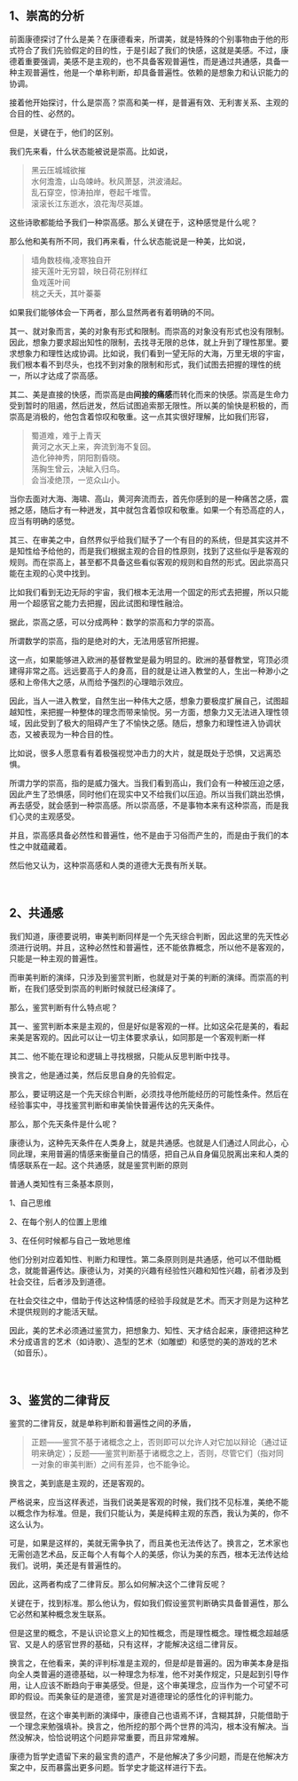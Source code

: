<h2>1、崇高的分析</h2><p data-pid="NXUlqNME">前面康德探讨了什么是美？在康德看来，所谓美，就是特殊的个别事物由于他的形式符合了我们先验假定的目的性，于是引起了我们的快感，这就是美感。不过，康德着重要强调，美感不是主观的，也不具备客观普遍性，而是通过共通感，具备一种主观普遍性，他是一个单称判断，却具备普遍性。依赖的是想象力和认识能力的协调。</p><p data-pid="PE7kGODb">接着他开始探讨，什么是崇高？崇高和美一样，是普遍有效、无利害关系、主观的合目的性、必然的。</p><p data-pid="KKuKhVny">但是，关键在于，他们的区别。</p><p data-pid="WjqTuldU">我们先来看，什么状态能被说是崇高。比如说，</p><blockquote data-pid="yVEUm8Vk">黑云压城城欲摧<br>水何澹澹，山岛竦峙。秋风萧瑟，洪波涌起。<br>乱石穿空，惊涛拍岸，卷起千堆雪。<br>滚滚长江东逝水，浪花淘尽英雄。</blockquote><p data-pid="gfpyBT0N">这些诗歌都能给予我们一种崇高感。那么关键在于，这种感觉是什么呢？</p><p data-pid="WnIngDPW">那么他和美有所不同，我们再来看，什么状态能说是一种美，比如说，</p><blockquote data-pid="C1dW-fUW">墙角数枝梅,凌寒独自开<br>接天莲叶无穷碧，映日荷花别样红<br>鱼戏莲叶间<br>桃之夭夭，其叶蓁蓁</blockquote><p data-pid="xxQspQBM">如果我们能够体会一下两者，那么显然两者有着明确的不同。</p><p data-pid="G--JGKdY">其一、就对象而言，美的对象有形式和限制。而崇高的对象没有形式也没有限制。因此，想象力要求超出知性的限制，去找寻无限的总体，就上升到了理性那里。要求想象力和理性达成协调。比如说，我们看到一望无际的大海，万里无垠的宇宙，我们根本看不到尽头，也找不到对象的限制和形式，我们试图去把握的理性的统一，所以才达成了崇高感。</p><p data-pid="x5ykWYKI">其二、美是直接的快感，而崇高是由<b>间接的痛感</b>而转化而来的快感。崇高是生命力受到暂时的阻遏，然后迸发，然后试图追索那无限性。所以美的愉快是积极的，而崇高是消极的，他包含着惊叹和敬重。这一点其实很好理解，比如我们形容，</p><blockquote data-pid="SQ7I4Cl8">蜀道难，难于上青天<br>黄河之水天上来，奔流到海不复回。<br>造化钟神秀，阴阳割昏晓。<br>荡胸生曾云，决眦入归鸟。<br>会当凌绝顶，一览众山小。</blockquote><p data-pid="Wpa6Vt6h">当你去面对大海、海啸、高山，黄河奔流而去，首先你感到的是一种痛苦之感，震撼之感，随后才有一种迸发，其中就包含着惊叹和敬重。如果一个有恐高症的人，应当有明确的感觉。</p><p data-pid="Z04hvVA1">其三、在审美之中，自然界似乎给我们赋予了一个有目的的系统，但是其实这并不是知性给予给他的，而是我们根据主观的合目的性原则，找到了这些似乎是客观的规则。而在崇高上，甚至都不具备这些看似客观的规则和自然的形式。因此崇高只能在主观的心灵中找到。</p><p data-pid="y2DrGDp9">比如我们看到无边无际的宇宙，我们根本无法用一个固定的形式去把握，所以只能用一个超感官之能力去把握，因此试图和理性融洽。</p><p data-pid="GeLTKMVl">据此，崇高之感，可以分成两种：数学的崇高和力学的崇高。</p><p data-pid="FoUmIUt4">所谓数学的崇高，指的是绝对的大，无法用感官所把握。</p><p data-pid="SLzXnsGd">这一点，如果能够进入欧洲的基督教堂是最为明显的。欧洲的基督教堂，穹顶必须建得非常之高。远远要高于人的身高，目的就是让进入教堂的人，生出一种渺小之感和上帝伟大之感，从而给予强烈的心理暗示效应。</p><p data-pid="5t47C6jH">因此，当人一进入教堂，自然生出一种伟大之感，想象力要极度扩展自己，试图超越知性，来把握一种整体的理念而带来愉悦。另一方面，想象力又无法进入理性领域，因此受到了极大的阻碍产生了不愉快之感。随后，想象力和理性进入协调状态，又被表现为一种合目的性。</p><p data-pid="NT5kaS4P">比如说，很多人愿意看有着极强视觉冲击力的大片，就是既处于恐惧，又远离恐惧。</p><p data-pid="Ql2aMHnv">所谓力学的崇高，指的是威力强大。当我们看到高山，我们会有一种被压迫之感，因此产生了恐惧感，同时他们在现实中又不给我们以压迫。所以当我们跳出恐惧，再去感受，就会感到一种崇高感。所以崇高感，不是事物本来有这种崇高，而是我们心灵的主观感受。</p><p data-pid="sX2lxUzX">并且，崇高感具备必然性和普遍性，他不是由于习俗而产生的，而是由于我们的本性之中就蕴藏着。</p><p data-pid="fTM0B53q">然后他又认为，这种崇高感和人类的道德大无畏有所关联。</p><p><br></p><h2>2、共通感</h2><p data-pid="wIoJi6ef">我们知道，康德要说明，审美判断同样是一个先天综合判断，因此这里的先天性必须进行说明。并且，这种必然性和普遍性，还不能依靠概念，所以他不是客观的，只能是一种主观的普遍性。</p><p data-pid="o3Q4scQM">而审美判断的演绎，只涉及到鉴赏判断，也就是对于美的判断的演绎。而崇高的判断，在我们感受到崇高的判断时候就已经演绎了。</p><p data-pid="sz2MxWAV">那么，鉴赏判断有什么特点呢？</p><p data-pid="qklCB3Xq">其一、鉴赏判断本来是主观的，但是好似是客观的一样。比如这朵花是美的，看起来美是客观的。因此可以让一切主体要求承认，如同那是一个客观判断一样</p><p data-pid="qulBsR4Q">其二、他不能在理论和逻辑上寻找根据，只能从反思判断中找寻。</p><p data-pid="OjIKlI6_">换言之，他是通过美，然后反思自身的先验假定。</p><p data-pid="CdEsCPPd">那么，要证明这是一个先天综合判断，必须找寻他所能经历的可能性条件。然后在经验事实中，寻找鉴赏判断和审美愉快普遍传达的先天条件。</p><p data-pid="AMvqCfUA">那么，那个先天条件是什么呢？</p><p data-pid="F3tjU5DS">康德认为，这种先天条件在人类身上，就是共通感。也就是人们通过人同此心，心同此理，来用普遍的情感来衡量自己的情感，把自己从自身偏见脱离出来和人类的情感联系在一起。这个共通感，就是鉴赏判断的原则</p><p data-pid="0DF8WV7p">普通人类知性有三条基本原则，</p><p data-pid="T19FLTvO">1、自己思维</p><p data-pid="XSzqGNZx">2、在每个别人的位置上思维</p><p data-pid="i4hAU8vc">3、在任何时候都与自己一致地思维</p><p data-pid="SsyTQrBB">他们分别对应着知性、判断力和理性。第二条原则则是共通感，他可以不借助概念，就能普遍传达。康德认为，对美的兴趣有经验性兴趣和知性兴趣，前者涉及到社会交往，后者涉及到道德。</p><p data-pid="zVQqxWxR">在社会交往之中，借助于传达这种情感的经验手段就是艺术。而天才则是为这种艺术提供规则的才能活天赋。</p><p data-pid="q6CXgMgH">因此，美的艺术必须通过鉴赏力，把想象力、知性、天才结合起来，康德把这种艺术分成语言的艺术（如诗歌）、造型的艺术（如雕塑）和感觉的美的游戏的艺术（如音乐）。</p><p><br></p><h2>3、鉴赏的二律背反</h2><p data-pid="1JGOuDr8">鉴赏的二律背反，就是单称判断和普遍性之间的矛盾，</p><blockquote data-pid="R7ahwz3D">正题——鉴赏不基于诸概念之上，否则即可以允许人对它加以辩论（通过证明来确定）；反题——鉴赏判断基于诸概念之上，否则，尽管它们（指对同一对象的审美判断）之间有差异，也不能争论。</blockquote><p data-pid="iTfsnC21">换言之，美到底是主观的，还是客观的。</p><p data-pid="k2LWNgMO">严格说来，应当这样表述，当我们说美是客观的时候，我们找不见标准，美绝不能以概念作为标准。但是，我们只能认为，美是纯粹主观的东西，我认为美的，你不这么认为。</p><p data-pid="jkbDvFaK">可是，如果是这样的，美就无需争执了，而且美也无法传达了。换言之，艺术家也无需创造艺术品，反正每个人有每个人的美感，你认为美的东西，根本无法传达给我们。说明，美还是有普遍性的。</p><p data-pid="71D0TUm_">因此，这两者构成了二律背反。那么如何解决这个二律背反呢？</p><p data-pid="WdxuSKUA">关键在于，找到标准。那么他认为，假如我们假设鉴赏判断确实具备普遍性，那么它必然和某种概念发生联系。</p><p data-pid="g_BCGnpJ">但是这里的概念，不是认识论意义上的知性概念，而是理性概念。理性概念超越感官、又是人的感官世界的基础，只有这样，才能解决这组二律背反。</p><p data-pid="11q51LbE">换言之，在他看来，美的评判标准是主观的，但是却是普遍的。因为审美本身是指向全人类普遍的道德基础，以一种理念为标准，他不对美作规定，只是起到引导作用，让人应该不断趋向于审美感受。但是，这个审美理念，应当作为一个可望不可即的假设。而美象征的是道德，鉴赏是对道德理论的感性化的评判能力。</p><p data-pid="fNLO-UbQ">很显然，在这个审美判断的演绎中，康德自己也语焉不详，含糊其辞，只能借助于一个理念来勉强填补。换言之，他所挖的那个两个世界的鸿沟，根本没有解决。当然没解决，恰恰说明这个问题非常重要，而且非常难解。</p><p data-pid="-dZc18Pn">康德为哲学史遗留下来的最宝贵的遗产，不是他解决了多少问题，而是在他解决方案之中，反而暴露出更多问题。哲学史才能这样进行下去。</p><p></p><p></p><p></p>